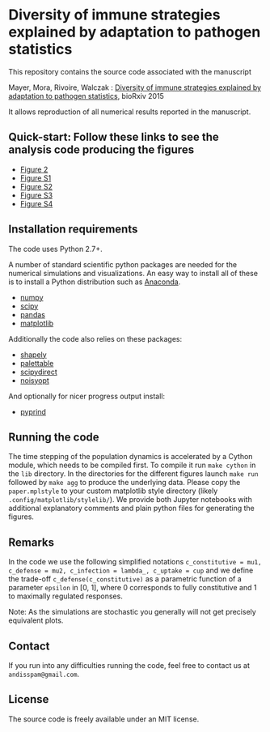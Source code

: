 # Diversity of immune strategies explained by adaptation to pathogen statistics

This repository contains the source code associated with the manuscript

Mayer, Mora, Rivoire, Walczak : [Diversity of immune strategies explained by adaptation to pathogen statistics](http://dx.doi.org/10.1101/033159), bioRxiv 2015

It allows reproduction of all numerical results reported in the manuscript.

## Quick-start: Follow these links to see the analysis code producing the figures

- [Figure 2](http://nbviewer.jupyter.org/github/andim/evolimmune/blob/master/fig2/figure2.ipynb)
- [Figure S1](http://nbviewer.jupyter.org/github/andim/evolimmune/blob/master/figSIopt/figure-SIopt.ipynb)
- [Figure S2](http://nbviewer.jupyter.org/github/andim/evolimmune/blob/master/figSIaltphases/figure-SIaltphases.ipynb)
- [Figure S3](http://nbviewer.jupyter.org/github/andim/evolimmune/blob/master/figSIevol/figure-SIevol.ipynb)
- [Figure S4](http://nbviewer.jupyter.org/github/andim/evolimmune/blob/master/figSInonfactorizing/figure-SInonfactorizing.ipynb)

## Installation requirements

The code uses Python 2.7+.

A number of standard scientific python packages are needed for the numerical simulations and visualizations. An easy way to install all of these is to install a Python distribution such as [Anaconda](https://www.continuum.io/downloads).

- [numpy](http://github.com/numpy/numpy/)
- [scipy](https://github.com/scipy/scipy)
- [pandas](http://github.com/pydata/pandas)
- [matplotlib](http://github.com/matplotlib/matplotlib)

Additionally the code also relies on these packages:

- [shapely](http://github.com/Toblerity/Shapely)
- [palettable](http://github.com/jiffyclub/palettable)
- [scipydirect](http://github.com/andim/scipydirect/)
- [noisyopt](http://github.com/andim/noisyopt)

And optionally for nicer progress output install:

- [pyprind](http://github.com/rasbt/pyprind)

## Running the code

The time stepping of the population dynamics is accelerated by a Cython module, which needs to be compiled first. To compile it run `make cython` in the `lib` directory. In the directories for the different figures launch `make run` followed by `make agg` to produce the underlying data. Please copy the `paper.mplstyle` to your custom matplotlib style directory (likely `.config/matplotlib/stylelib/`). We provide both Jupyter notebooks with additional explanatory comments and plain python files for generating the figures.

## Remarks

In the code we use the following simplified notations `c_constitutive = mu1, c_defense = mu2, c_infection = lambda_, c_uptake = cup` and we define the trade-off `c_defense(c_constitutive)` as a parametric function of a parameter `epsilon` in [0, 1], where 0 corresponds to fully constitutive and 1 to maximally regulated responses.

Note: As the simulations are stochastic you generally will not get precisely equivalent plots.

## Contact

If you run into any difficulties running the code, feel free to contact us at `andisspam@gmail.com`.

## License

The source code is freely available under an MIT license.
